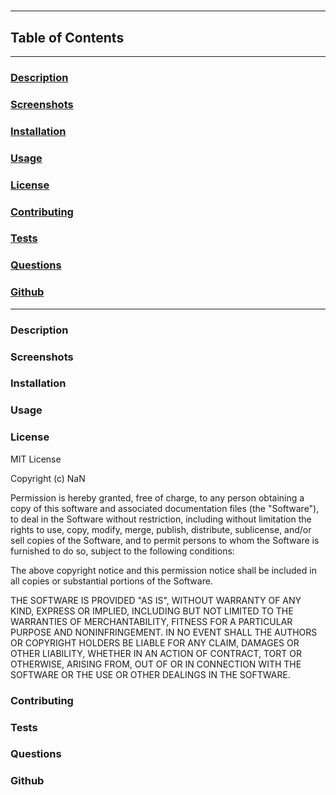 # 
---
## Table of Contents
---
### [Description](#Description)
### [Screenshots](#Screenshots)
### [Installation](#Installation)
### [Usage](#Usage)
### [License](#License)
### [Contributing](#Contributing)
### [Tests](#Tests)
### [Questions](#Questions)
### [Github](#Github)
---
### <a name="Description"></a>Description

### <a name="Screenshots"></a>Screenshots

### <a name="Installation"></a>Installation

### <a name="Usage"></a>Usage

### <a name="License"></a>License
MIT License

Copyright (c) NaN 
    
Permission is hereby granted, free of charge, to any person obtaining a copy
of this software and associated documentation files (the "Software"), to deal
in the Software without restriction, including without limitation the rights
to use, copy, modify, merge, publish, distribute, sublicense, and/or sell
copies of the Software, and to permit persons to whom the Software is
furnished to do so, subject to the following conditions:
    
The above copyright notice and this permission notice shall be included in all
copies or substantial portions of the Software.
    
THE SOFTWARE IS PROVIDED "AS IS", WITHOUT WARRANTY OF ANY KIND, EXPRESS OR
IMPLIED, INCLUDING BUT NOT LIMITED TO THE WARRANTIES OF MERCHANTABILITY,
FITNESS FOR A PARTICULAR PURPOSE AND NONINFRINGEMENT. IN NO EVENT SHALL THE
AUTHORS OR COPYRIGHT HOLDERS BE LIABLE FOR ANY CLAIM, DAMAGES OR OTHER
LIABILITY, WHETHER IN AN ACTION OF CONTRACT, TORT OR OTHERWISE, ARISING FROM,
OUT OF OR IN CONNECTION WITH THE SOFTWARE OR THE USE OR OTHER DEALINGS IN THE
SOFTWARE.
### <a name="Contributing"></a>Contributing

### <a name="Tests"></a>Tests

### <a name="Questions"></a>Questions

### <a name="Github"></a>Github
